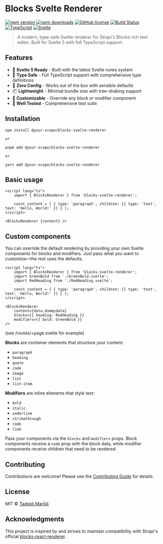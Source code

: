 # Blocks Svelte Renderer

[![npm version](https://img.shields.io/npm/v/blocks-svelte-renderer)](https://www.npmjs.com/package/blocks-svelte-renderer)
[![npm downloads](https://img.shields.io/npm/dm/blocks-svelte-renderer)](https://www.npmjs.com/package/blocks-svelte-renderer)
[![GitHub license](https://img.shields.io/github/license/tmarsik42/blocks-svelte-renderer)](https://github.com/tmarsik42/blocks-svelte-renderer/blob/main/LICENSE)
[![Build Status](https://img.shields.io/github/actions/workflow/status/tmarsik42/blocks-svelte-renderer/ci.yml?branch=main)](https://github.com/tmarsik42/blocks-svelte-renderer/actions)
[![TypeScript](https://img.shields.io/badge/TypeScript-Ready-blue.svg)](https://www.typescriptlang.org/)
[![Svelte](https://img.shields.io/badge/Svelte-5-orange.svg)](https://svelte.dev/)

> A modern, type-safe Svelte renderer for Strapi's Blocks rich text editor. Built for Svelte 5 with full TypeScript support.

## Features

- 🚀 **Svelte 5 Ready** - Built with the latest Svelte runes system
- 📝 **Type Safe** - Full TypeScript support with comprehensive type definitions
- 🔧 **Zero Config** - Works out of the box with sensible defaults
- 📦 **Lightweight** - Minimal bundle size with tree-shaking support
- 🎨 **Customizable** - Override any block or modifier component
- 🧪 **Well Tested** - Comprehensive test suite

## Installation
```
npm install @your-scope/blocks-svelte-renderer

or

pnpm add @your-scope/blocks-svelte-renderer

or

yarn add @your-scope/blocks-svelte-renderer
```

## Basic usage
```sveltehtml
<script lang="ts">
    import { BlocksRenderer } from 'blocks-svelte-renderer';

    const content = [ { type: 'paragraph', children: [{ type: 'text', text: 'Hello, World!' }] } ];
</script>

<BlocksRenderer {content} />
```

## Custom components
You can override the default rendering by providing your own Svelte components for blocks and modifiers. Just pass what you want to customize—the rest uses the defaults.


```sveltehtml
<script lang="ts">
    import { BlocksRenderer } from 'blocks-svelte-renderer';
    import GreenBold from './GreenBold.svelte';
    import RedHeading from './RedHeading.svelte';

    const content = [ { type: 'paragraph', children: [{ type: 'text', text: 'Hello, World!' }] } ];
</script>

<BlocksRenderer
    content={data.dummydata}
    blocks={{ heading: RedHeading }}
    modifiers={{ bold: GreenBold }}
/>
```
(see /routes/+page.svelte for example)

**Blocks** are container elements that structure your content:
- `paragraph`
- `heading`
- `quote`
- `code`
- `image`
- `list`
- `list-item`

**Modifiers** are inline elements that style text:
- `bold`
- `italic`
- `underline`
- `strikethrough`
- `code`
- `link`

Pass your components via the `blocks` and `modifiers` props. Block components receive a `node` prop with the block data, while modifier components receive children that need to be rendered.

## Contributing

Contributions are welcome! Please see the [Contributing Guide](CONTRIBUTING.md) for details.

## License

MIT © [Tadeáš Maršík](LICENSE)

## Acknowledgments

This project is inspired by and strives to maintain compatibility with Strapi's official [blocks-react-renderer](https://github.com/strapi/blocks-react-renderer).
